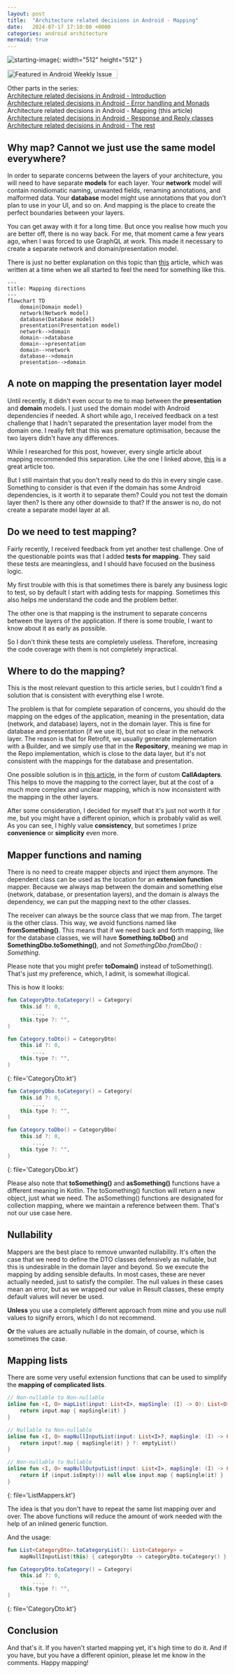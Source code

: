 ```yaml
---
layout: post
title:  "Architecture related decisions in Android - Mapping"
date:   2024-07-17 17:10:00 +0000
categories: android architecture
mermaid: true
---
```


![starting-image](/assets/img/posts/20240717_architecture_mapping.jpg){: width="512" height="512" }

<a href="https://androidweekly.net/issues/issue-632"><img alt="Featured in Android Weekly Issue 632" src="/assets/img/posts/20240717_badge.svg" width="252" height="20"></a>

Other parts in the series:<br>
[Architecture related decisions in Android - Introduction]<br>
[Architecture related decisions in Android - Error handling and Monads]<br>
Architecture related decisions in Android - Mapping (this article)<br>
[Architecture related decisions in Android - Response and Reply classes]<br>
[Architecture related decisions in Android - The rest]<br>

## Why map? Cannot we just use the same model everywhere?

In order to separate concerns between the layers of your architecture, you will need to have separate **models** for each layer. Your **network** model will contain nonidiomatic naming, unwanted fields, renaming annotations, and malformed data. Your **database** model might use annotations that you don't plan to use in your UI, and so on. And mapping is the place to create the perfect boundaries between your layers.

You can get away with it for a long time. But once you realise how much you are better off, there is no way back. For me, that moment came a few years ago, when I was forced to use GraphQL at work. This made it necessary to create a separate network and domain/presentation model.

There is just no better explanation on this topic than [this][do-you-even-map-though] article, which was written at a time when we all started to feel the need for something like this.

```mermaid
---
title: Mapping directions
---
flowchart TD
    domain(Domain model)
    network(Network model)
    database(Database model)
    presentation(Presentation model)
    network-->domain
    domain-->database
    domain-->presentation
    domain-->network
    database-->domain
    presentation-->domain
```

## A note on mapping the presentation layer model

Until recently, it didn't even occur to me to map between the **presentation** and **domain** models. I just used the domain model with Android dependencies if needed. A short while ago, I received feedback on a test challenge that I hadn't separated the presentation layer model from the domain one. I really felt that this was premature optimisation, because the two layers didn't have any differences.

While I researched for this post, however, every single article about mapping recommended this separation. Like the one I linked above, [this][how-to-map-data-between-layers] is a great article too.

But I still maintain that you don't really need to do this in every single case. Something to consider is that even if the domain has some Android dependencies, is it worth it to separate them? Could you not test the domain layer then? Is there any other downside to that? If the answer is no, do not create a separate model layer at all.

## Do we need to test mapping?

Fairly recently, I received feedback from yet another test challenge. One of the questionable points was that I added **tests for mapping**. They said these tests are meaningless, and I should have focused on the business logic.

My first trouble with this is that sometimes there is barely any business logic to test, so by default I start with adding tests for mapping. Sometimes this also helps me understand the code and the problem better.

The other one is that mapping is the instrument to separate concerns between the layers of the application. If there is some trouble, I want to know about it as early as possible.

So I don't think these tests are completely useless. Therefore, increasing the code coverage with them is not completely impractical.

## Where to do the mapping?

This is the most relevant question to this article series, but I couldn't find a solution that is consistent with everything else I wrote.

The problem is that for complete separation of concerns, you should do the mapping on the edges of the application, meaning in the presentation, data (network, and database) layers, not in the domain layer. This is fine for database and presentation (if we use it), but not so clear in the network layer. The reason is that for Retrofit, we usually generate implementation with a Builder, and we simply use that in the **Repository**, meaning we map in the Repo implementation, which is close to the data layer, but it's not consistent with the mappings for the database and presentation.

One possible solution is in [this article][modeling-retrofit-responses-with-sealed-classes-and-coroutines], in the form of custom **CallAdapters**. This helps to move the mapping to the correct layer, but at the cost of a much more complex and unclear mapping, which is now inconsistent with the mapping in the other layers.

After some consideration, I decided for myself that it's just not worth it for me, but you might have a different opinion, which is probably valid as well. As you can see, I highly value **consistency**, but sometimes I prize **convenience** or **simplicity** even more.

## Mapper functions and naming

There is no need to create mapper objects and inject them anymore. The dependent class can be used as the location for an **extension function** mapper. Because we always map between the domain and something else (network, database, or presentation layers), and the domain is always the dependency, we can put the mapping next to the other classes.

The receiver can always be the source class that we map from. The target is the other class. This way, we avoid functions named like **fromSomething()**. This means that if we need back and forth mapping, like for the database classes, we will have **Something.toDbo()** and **SomethingDbo.toSomething()**, and not *SomethingDbo.fromDbo() : Something*.

Please note that you might prefer **toDomain()** instead of toSomething(). That's just my preference, which, I admit, is somewhat illogical.

This is how it looks:

```kotlin
fun CategoryDto.toCategory() = Category(
	this.id ?: 0,
        ...,
	this.type ?: "",
)

fun Category.toDto() = CategoryDto(
	this.id ?: 0,
        ...,
	this.type ?: "",
)
```
{: file='CategoryDto.kt'}

```kotlin
fun CategoryDbo.toCategory() = Category(
	this.id ?: 0,
        ...,
	this.type ?: "",
)

fun Category.toDbo() = CategoryDbo(
	this.id ?: 0,
        ...,
	this.type ?: "",
)
```
{: file='CategoryDbo.kt'}

Please also note that **toSomething()** and **asSomething()** functions have a different meaning in Kotlin. The toSomething() function will return a new object, just what we need. The asSomething() functions are designated for collection mapping, where we maintain a reference between them. That's not our use case here.

## Nullability

Mappers are the best place to remove unwanted nullability. It's often the case that we need to define the DTO classes defensively as nullable, but this is undesirable in the domain layer and beyond. So we execute the mapping by adding sensible defaults. In most cases, these are never actually needed, just to satisfy the compiler. The null values in these cases mean an error, but as we wrapped our value in Result classes, these empty default values will never be used.

**Unless** you use a completely different approach from mine and you use null values to signify errors, which I do not recommend.

**Or** the values are actually nullable in the domain, of course, which is sometimes the case. 

## Mapping lists

There are some very useful extension functions that can be used to simplify the **mapping of complicated lists**.

```kotlin
// Non-nullable to Non-nullable
inline fun <I, O> mapList(input: List<I>, mapSingle: (I) -> O): List<O> {
	return input.map { mapSingle(it) }
}

// Nullable to Non-nullable
inline fun <I, O> mapNullInputList(input: List<I>?, mapSingle: (I) -> O): List<O> {
	return input?.map { mapSingle(it) } ?: emptyList()
}

// Non-nullable to Nullable
inline fun <I, O> mapNullOutputList(input: List<I>, mapSingle: (I) -> O): List<O>? {
	return if (input.isEmpty()) null else input.map { mapSingle(it) }
}
```
{: file='ListMappers.kt'}

The idea is that you don't have to repeat the same list mapping over and over. The above functions will reduce the amount of work needed with the help of an inlined generic function.

And the usage:

```kotlin
fun List<CategoryDto>.toCategoryList(): List<Category> = 
    mapNullInputList(this) { categoryDto -> categoryDto.toCategory() }

fun CategoryDto.toCategory() = Category(
	this.id ?: 0,
        ...,
	this.type ?: "",
)
```
{: file='CategoryDto.kt'}

## Conclusion

And that's it. If you haven't started mapping yet, it's high time to do it. And if you have, but you have a different opinion, please let me know in the comments. Happy mapping!

[Architecture related decisions in Android - Introduction]: https://herrbert74.github.io/posts/architecture-related-decisions-introduction/
[Architecture related decisions in Android - Error handling and Monads]: https://herrbert74.github.io/posts/architecture-related-decisions-error-handling-and-monads/
[Architecture related decisions in Android - Response and Reply classes]: https://herrbert74.github.io/posts/architecture-related-decisions-response-classes/
[Architecture related decisions in Android - The rest]: https://herrbert74.github.io/posts/architecture-related-decisions-rest/
[how-to-map-data-between-layers]: https://proandroiddev.com/app-architecture-how-to-map-data-between-layers-df0179c52f04
[do-you-even-map-though]: https://buffer.com/resources/even-map-though-data-model-mapping-android-apps/
[modeling-retrofit-responses-with-sealed-classes-and-coroutines]: https://proandroiddev.com/modeling-retrofit-responses-with-sealed-classes-and-coroutines-9d6302077dfe
